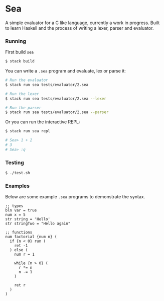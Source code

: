 # Sea

A simple evaluator for a C like language, currently a work in progress.
Built to learn Haskell and the process of writing a lexer, parser and evaluator.

### Running

First build `sea`

```bash
$ stack build
```

You can write a `.sea` program and evaluate, lex or parse it:

```bash
# Run the evaluator
$ stack run sea tests/evaluator/2.sea

# Run the lexer
$ stack run sea tests/evaluator/2.sea --lexer

# Run the parser
$ stack run sea tests/evaluator/2.sea --parser
```

Or you can run the interactive REPL:

```bash
$ stack run sea repl

# Sea> 1 + 2
# 3
# Sea> :q
```

### Testing

```bash
$ ./test.sh
```

### Examples

Below are some example `.sea` programs to demonstrate the syntax.

```assembly
;; types
bln var = true
num x = 5
str string = 'Hello'
str stringTwo = "Hello again"

;; functions
num factorial {num n} (
  if {n < 0} run (
    ret -1
  ) else (
    num r = 1

    while {n > 0} (
      r *= n
      n -= 1
    )

    ret r
  )
)
```
